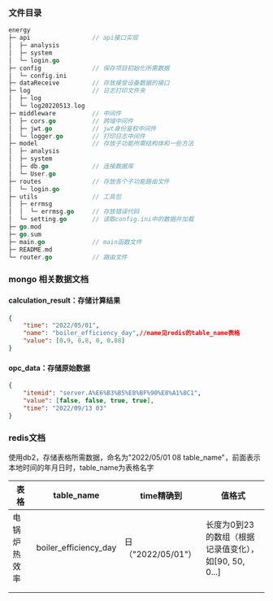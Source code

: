 ### 文件目录

```go
energy                 
├─ api                 // api接口实现
│  ├─ analysis         
│  ├─ system           
│  └─ login.go         
├─ config              // 保存项目初始化所需数据
│  └─ config.ini       
├─ dataReceive         // 存放接受设备数据的接口
├─ log                 // 日志打印文件夹
│  ├─ log              
│  └─ log20220513.log  
├─ middleware          // 中间件
│  ├─ cors.go          // 跨域中间件
│  ├─ jwt.go           // jwt身份鉴权中间件
│  └─ logger.go        // 打印日志中间件
├─ model               // 存放子功能所需结构体和一些方法
│  ├─ analysis         
│  ├─ system           
│  ├─ db.go            // 连接数据库
│  └─ User.go          
├─ routes              // 存放各个子功能路由文件 
│  └─ login.go         
├─ utils               // 工具包
│  ├─ errmsg           
│  │  └─ errmsg.go     // 存放错误代码
│  └─ setting.go       // 读取config.ini中的数据并加载
├─ go.mod              
├─ go.sum              
├─ main.go             // main函数文件
├─ README.md           
└─ router.go           // 路由文件
```

### mongo 相关数据文档

#### calculation_result：存储计算结果
```json
{
    "time": "2022/05/01",
    "name": "boiler_efficiency_day",//name见redis的table_name表格
    "value": [0.9, 0.8, 0, 0.88]
}
```

#### opc_data：存储原始数据

```json
{
    "itemid": "server.A%E6%B3%B5%E8%BF%90%E8%A1%8C1",
    "value": [false, false, true, true],
    "time": "2022/09/13 03"
}
```



### redis文档

使用db2，存储表格所需数据，命名为"2022/05/01 08 table_name"，前面表示本地时间的年月日时，table_name为表格名字

| 表格         | table_name            | time精确到         | 值格式                                                |
| ------------ | --------------------- | ------------------ | ----------------------------------------------------- |
| 电锅炉热效率 | boiler_efficiency_day | 日（"2022/05/01"） | 长度为0到23的数组（根据记录值变化），如[90, 50, 0...] |
|              |                       |                    |                                                       |
|              |                       |                    |                                                       |

